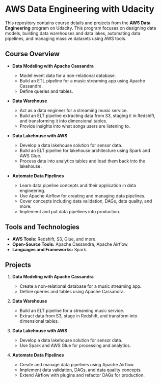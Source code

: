 # AWS Data Engineering with Udacity

This repository contains course details and projects from the **AWS Data Engineering** program on Udacity. This program focuses on designing data models, building data warehouses and data lakes, automating data pipelines, and managing massive datasets using AWS tools.

## Course Overview

- **Data Modeling with Apache Cassandra**
  - Model event data for a non-relational database.
  - Build an ETL pipeline for a music streaming app using Apache Cassandra.
  - Define queries and tables.

- **Data Warehouse**
  - Act as a data engineer for a streaming music service.
  - Build an ELT pipeline extracting data from S3, staging it in Redshift, and transforming it into dimensional tables.
  - Provide insights into what songs users are listening to.

- **Data Lakehouse with AWS**
  - Develop a data lakehouse solution for sensor data.
  - Build an ELT pipeline for lakehouse architecture using Spark and AWS Glue.
  - Process data into analytics tables and load them back into the lakehouse.

- **Automate Data Pipelines**
  - Learn data pipeline concepts and their application in data engineering.
  - Use Apache Airflow for creating and managing data pipelines.
  - Cover concepts including data validation, DAGs, data quality, and more.
  - Implement and put data pipelines into production.

## Tools and Technologies

- **AWS Tools:** Redshift, S3, Glue, and more.
- **Open-Source Tools:** Apache Cassandra, Apache Airflow.
- **Languages and Frameworks:** Spark.

## Projects

1. **Data Modeling with Apache Cassandra**
   - Create a non-relational database for a music streaming app.
   - Define queries and tables using Apache Cassandra.

2. **Data Warehouse**
   - Build an ELT pipeline for a streaming music service.
   - Extract data from S3, stage in Redshift, and transform into dimensional tables.

3. **Data Lakehouse with AWS**
   - Develop a data lakehouse solution for sensor data.
   - Use Spark and AWS Glue for processing and analytics.

4. **Automate Data Pipelines**
   - Create and manage data pipelines using Apache Airflow.
   - Implement data validation, DAGs, and data quality concepts.
   - Extend Airflow with plugins and refactor DAGs for production.
